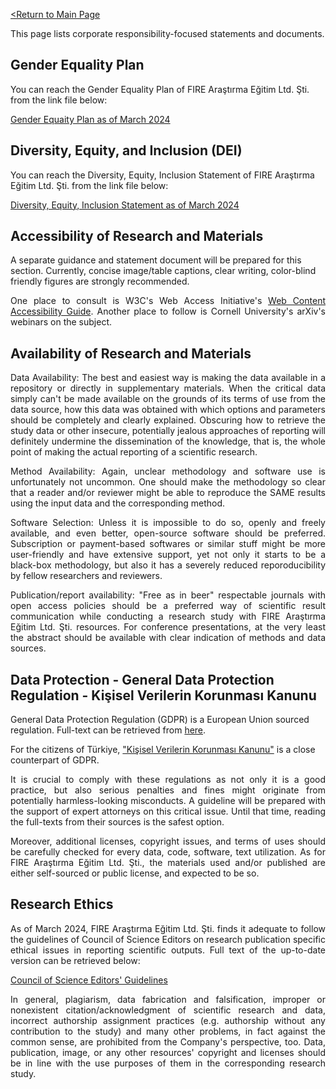 [<Return to Main Page](README.md)
<br>

This page lists corporate responsibility-focused statements and documents.

## Gender Equality Plan

You can reach the Gender Equality Plan of FIRE Araştırma Eğitim Ltd. Şti. from the link file below:

[Gender Equaity Plan as of March 2024](GEP.pdf)

## Diversity, Equity, and Inclusion (DEI)

You can reach the Diversity, Equity, Inclusion Statement of FIRE Araştırma Eğitim Ltd. Şti. from the link file below:

[Diversity, Equity, Inclusion Statement as of March 2024](DEI.pdf)

## Accessibility of Research and Materials

A separate guidance and statement document will be prepared for this section. Currently, concise image/table captions, clear writing, color-blind friendly figures are strongly recommended. 

<div align="justify">
  
One place to consult is W3C's Web Access Initiative's [Web Content Accessibility Guide](https://www.w3.org/WAI/standards-guidelines/wcag/). Another place to follow is Cornell University's arXiv's webinars on the subject. 

</div> 

## Availability of Research and Materials

<div align="justify">
  
Data Availability: The best and easiest way is making the data available in a repository or directly in supplementary materials. When the critical data simply can't be made available on the grounds of its terms of use from the data source, how this data was obtained with which options and parameters should be completely and clearly explained. Obscuring how to retrieve the study data or other insecure, potentially jealous approaches of reporting will definitely undermine the dissemination of the knowledge, that is, the whole point of making the actual reporting of a scientific research.

</div>

<div align="justify">
  
Method Availability: Again, unclear methodology and software use is unfortunately not uncommon. One should make the methodology so clear that a reader and/or reviewer might be able to reproduce the SAME results using the input data and the corresponding method. 

</div>

<div align="justify">
  
Software Selection: Unless it is impossible to do so, openly and freely available, and even better, open-source software should be preferred. Subscription or payment-based softwares or similar stuff might be more user-friendly and have extensive support, yet not only it starts to be a black-box methodology, but also it has a severely reduced reporoducibility by fellow researchers and reviewers.

</div>

<div align="justify">
  
Publication/report availability: "Free as in beer" respectable journals with open access policies should be a preferred way of scientific result communication while conducting a research study with FIRE Araştırma Eğitim Ltd. Şti. resources. For conference presentations, at the very least the abstract should be available with clear indication of methods and data sources. 

</div>

## Data Protection - General Data Protection Regulation - Kişisel Verilerin Korunması Kanunu

General Data Protection Regulation (GDPR) is a European Union sourced regulation. Full-text can be retrieved from [here](https://gdpr-info.eu/).

For the citizens of Türkiye, ["Kişisel Verilerin Korunması Kanunu"](https://kvkk.gov.tr/) is a close counterpart of GDPR. 

<div align="justify">
  
It is crucial to comply with these regulations as not only it is a good practice, but also serious penalties and fines might originate from potentially harmless-looking misconducts. A guideline will be prepared with the support of expert attorneys on this critical issue. Until that time, reading the full-texts from their sources is the safest option.

</div>

<div align="justify">
  
Moreover, additional licenses, copyright issues, and terms of uses should be carefully checked for every data, code, software, text utilization. As for FIRE Araştırma Eğitim Ltd. Şti., the materials used and/or published are either self-sourced or public license, and expected to be so. 

</div>

## Research Ethics

<div align="justify">
  
As of March 2024, FIRE Araştırma Eğitim Ltd. Şti. finds it adequate to follow the guidelines of Council of Science Editors on research publication specific ethical issues in reporting scientific outputs. Full text of the up-to-date version can be retrieved below:
</div>

[Council of Science Editors' Guidelines](https://www.councilscienceeditors.org/recommendations-for-promoting-integrity-in-scientific-journal-publications)



<div align="justify">
  
In general, plagiarism, data fabrication and falsification, improper or nonexistent citation/acknowledgment of scientific research and data, incorrect authorship assignment practices (e.g. authorship without any contribution to the study) and many other problems, in fact against the common sense, are prohibited from the Company's perspective, too. Data, publication, image, or any other resources' copyright and licenses should be in line with the use purposes of them in the corresponding research study.

</div>

